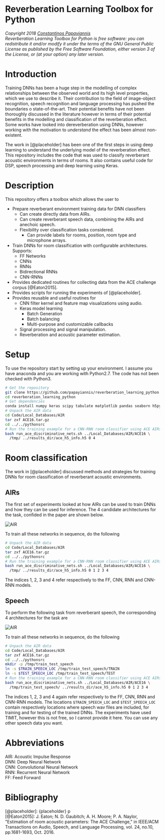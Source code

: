# Reverberation Learning Toolbox for Python

_Copyright 2018 [Constantinos Papayiannis](https://www.linkedin.com/in/papayiannis/)_  
_Reverberation Learning Toolbox for Python is free software: you can redistribute it and/or modify it under the terms of the GNU General Public License as published by the Free Software Foundation, either version 3 of the License, or (at your option) any later version._

# Introduction

Training DNNs has been a huge step in the modelling of complex relationships between the observed world and its high level properties, which we use to describe it. Their contribution to the field of image-object recognition, speech recognition and language processing has pushed the boundaries o state-of-the-art. Their potential benefits have not been thoroughly discussed in the literature however in terms of their potential benefits in the modelling and classification of the reverberation effect. Some works have looked into dereverberation using DNNs, however working with the motivation to _understand_ the effect has been almost non-existent. 

The work in [@placeholder] has been one of the first steps in using deep learning to understand the underlying model of the reverberation effect. This repository includes the code that was used to classify reverberant acoustic environments in terms of rooms. It also contains useful code for DSP, speech processing and deep learning using Keras.

# Description

This repository offers a toolbox which allows the user to

* Prepare reverberant environment training data for DNN classifiers
  * Can create directly data from AIRs.
  * Can create reverberant speech data, combining the AIRs and anechoic speech.
  * Flexibility over classification tasks considered. 
    * Can provide labels for rooms, position, room type and microphone arrays.
* Train DNNs for room classification with configurable architectures. Supports:
  * FF Networks
  * CNNs
  * RNNs
  * Bidirectional RNNs
  * CNN-RNNs
* Provides dedicated routines for collecting data from the ACE challenge corpus [@Eaton2015].
* Provides scripts for running the experiments of [@placeholder].
* Provides reusable and useful routines for
	* CNN filter kernel and feature map visualizations using audio. 
	* Keras model learning
		* Batch Generation
		* Batch balancing
		* Multi-purpose and customizable callbacks 
	* Signal processing and signal manipulation.
	* Reverberation and acoustic parameter estimation.
  
# Setup

To use the repository start by setting up your environment. I assume you have anaconda and you are working with Python2.7. The code has not been checked with Python3.

```bash
# Get the repository
git clone https://github.com/papayiannis/reverberation_learning_python
cd reverberation_learning_python
# Get dependencies
conda install numpy keras scipy tabulate matplotlib pandas seaborn h5py scikit-learn
# Unpack the AIR data
cd Code/Local_Databases/AIR
tar zxf ACE16.tar.gz 
cd ../../pythonsrc
# Run the training example for a CNN-RNN room classifier using ACE AIRs
bash run_ace_discriminative_nets.sh ../Local_Databases/AIR/ACE16 \
  /tmp/ ../results_dir/ace_h5_info.h5 0 4 
```

# Room classification

The work in [@placeholder] discussed methods and strategies for training DNNs for room classification of reverberant acoustic environments. 

## AIRs

The first set of experiments looked at how AIRs can be used to train DNNs and how they can be used for inference. The 4 candidate architectures for the task, confided in the paper are shown below.

![AIR](doc/figures/room_dnn/all_air.png)

To train all these networks in sequence, do the following  

```bash
# Unpack the AIR data
cd Code/Local_Databases/AIR
tar zxf ACE16.tar.gz 
cd ../../pythonsrc
# Run the training example for a CNN-RNN room classifier using ACE AIRs
bash run_ace_discriminative_nets.sh ../Local_Databases/AIR/ACE16 \
  /tmp/ ../results_dir/ace_h5_info.h5 0 1 2 3 4 
```
The indices 1, 2, 3 and 4 refer respectively to the FF, CNN, RNN and CNN-RNN models.

## Speech

To perform the following task from reverberant speech, the corresponding 4  architectures for the task are

![AIR](doc/figures/room_dnn/all_speech.png)

To train all these networks in sequence, do the following  

```bash
# Unpack the AIR data
cd Code/Local_Databases/AIR
tar zxf ACE16.tar.gz 
cd ../../pythonsrc
mkdir -p /tmp/train_test_speech
ln -s $TRAIN_SPEECH_LOC /tmp/train_test_speech/TRAIN
ln -s $TEST_SPEECH_LOC /tmp/train_test_speech/TEST
# Run the training example for a CNN-RNN room classifier using ACE AIRs and your speech files
bash run_ace_discriminative_nets.sh ../Local_Databases/AIR/ACE16 \
  /tmp/train_test_speech/ ../results_dir/ace_h5_info.h5 0 1 2 3 4 
```  

The indices 1, 2, 3 and 4 again refer respectively to the FF, CNN, RNN and CNN-RNN models. The locations ```$TRAIN_SPEECH_LOC``` and ```$TEST_SPEECH_LOC``` contain respectively locations where speech wav files are included, for training and for testing of the trained DNNs. The experiments have used TIMIT, however this is not free, so I cannot provide it here. You can use any other speech data you want.



# Abbreviations

AIR: Acoustic Impulse Response  
DNN: Deep Neural Network  
CNN: Convolutional Neural Network  
RNN: Recurrent Neural Network  
FF: Feed Forward

# Bibliography  

[@placeholder]: {placeholder} p  
[@Eaton2015]: J. Eaton; N. D. Gaubitch; A. H. Moore; P. A. Naylor, "Estimation of room acoustic parameters: The ACE Challenge," in IEEE/ACM Transactions on Audio, Speech, and Language Processing, vol. 24, no.10, pp.1681-1693, Oct. 2016.









